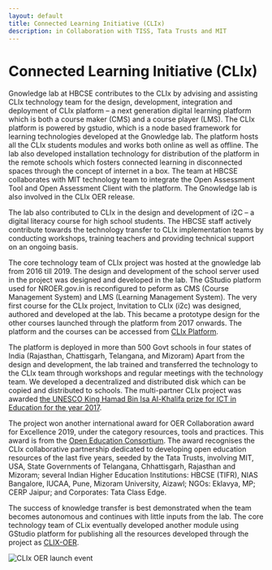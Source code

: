 ```yaml
--- 
layout: default
title: Connected Learning Initiative (CLIx)
description: in Collaboration with TISS, Tata Trusts and MIT
---
```


# Connected Learning Initiative (CLIx)

Gnowledge lab at HBCSE contributes to the CLIx by advising and assisting CLIx technology team for the design, development, integration and deployment of CLIx platform – a next generation digital learning platform which is both a course maker (CMS) and a course player (LMS). The CLIx platform is powered by gstudio, which is a node based framework for learning technologies developed at the Gnowledge lab. The platform hosts all the CLIx students modules and works both online as well as offline. The lab also developed installation technology for distribution of the platform in the remote schools which fosters connected learning in disconnected spaces through the concept of internet in a box. The team at HBCSE collaborates with MIT technology team to integrate the Open Assessment Tool and Open Assessment Client with the platform. The Gnowledge lab is also involved in the CLIx OER release.

The lab also contributed to CLIx in the design and development of i2C – a digital literacy course for high school students. The HBCSE staff actively contribute towards the technology transfer to CLIx implementation teams by conducting workshops, training teachers and providing technical support on an ongoing basis.

The core technology team of CLIx project was hosted at the gnowledge lab from 2016 till 2019. The design and development of the school server used in the project was designed and developed in the lab.
The GStudio platform used for NROER.gov.in is reconfigured to peform as CMS (Course Management System) and LMS (Learning Management System). 
The very first course for the CLIx project, Invitation to CLIx (i2c) was designed, authored and developed at the lab.
This became a prototype design for the other courses launched through the platform from 2017 onwards. 
The platform and the courses can be accessed from [CLIx Platform](https://clixplatform.tiss.edu/). 

The platform is deployed in more than 500 Govt schools in four states of India  (Rajasthan, Chattisgarh, Telangana, and Mizoram) 
Apart from the design and development, the lab trained and transferred the technology to the CLIx 
team through workshops and regular meetings with the technology team. We developed
a decentralized and distributed disk which can be copied and distributed to schools. The
multi-partner CLIx project was awarded [the UNESCO King Hamad Bin Isa Al-Khalifa prize for ICT in Education for the year 2017](https://clix.tiss.edu/clix-wins-ict-in-education-prize-07-03-18/). 

The project won another international award for OER Collaboration award for Excellence 2019, 
under the category resources, tools and practices. This award is from the [Open Education Consortium](https://www.oeconsortium.org/projects/open-education-awards-for-excellence/2019-winners-of-oe-awards/tools-and-practices-awards/).
The award recognises the CLIx collaborative partnership dedicated to developing open education resources of the last five years, 
seeded by the Tata Trusts, involving MIT, USA, State Governments of Telangana, Chhattisgarh, Rajasthan and Mizoram; 
several Indian Higher Education Institutions: HBCSE (TIFR), NIAS Bangalore, IUCAA, Pune, Mizoram University, Aizawl; NGOs: 
Eklavya, MP; CERP Jaipur; and Corporates: Tata Class Edge. 

The success of knowledge transfer is best demonstrated when the team becomes autonomous and continues with little inputs from the lab.
The core technology team of CLix eventually developed another module using GStudio platform for publishing all the resources developed
through the project as [CLIX-OER](https://clixoer.tiss.edu/). 

![CLIx OER launch event](https://clix.tiss.edu/wp-content/uploads/2019/12/CLIx-OER-Launch-Event-06Dec2019-1-1.jpg)
